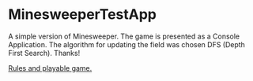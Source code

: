 # MinesweeperTestApp

A simple version of Minesweeper. The game is presented as a Console Application. The algorithm for updating the field was chosen DFS (Depth First Search). Thanks!

[Rules and playable game.](https://proxx.app/)
